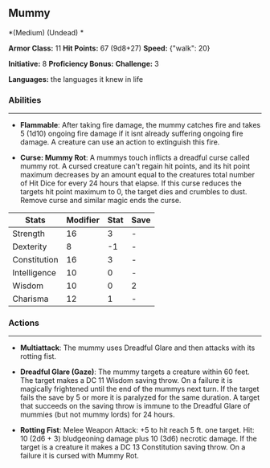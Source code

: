 ## Mummy
*(Medium) (Undead) *

**Armor Class:** 11
**Hit Points:** 67 (9d8+27)
**Speed:** {"walk": 20}

**Initiative:** 8
**Proficiency Bonus:**
**Challenge:** 3

**Languages:** the languages it knew in life

### Abilities
 --- 
- **Flammable**: After taking fire damage, the mummy catches fire and takes 5 (1d10) ongoing fire damage if it isnt already suffering ongoing fire damage. A creature can use an action to extinguish this fire.

- **Curse: Mummy Rot**: A mummys touch inflicts a dreadful curse called mummy rot. A cursed creature can't regain hit points, and its hit point maximum decreases by an amount equal to the creatures total number of Hit Dice for every 24 hours that elapse. If this curse reduces the targets hit point maximum to 0, the target dies and crumbles to dust. Remove curse and similar magic ends the curse.



| Stats | Modifier | Stat | Save
| ---- | ---- | ---- | ---- |
| Strength | 16 | 3 | - |
| Dexterity | 8 | -1 | - |
| Constitution | 16 | 3 | - |
| Intelligence | 10 | 0 | - |
| Wisdom | 10 | 0 | 2 |
| Charisma | 12 | 1 | - |

### Actions
 --- 
- **Multiattack**: The mummy uses Dreadful Glare and then attacks with its rotting fist.

- **Dreadful Glare (Gaze)**: The mummy targets a creature within 60 feet. The target makes a DC 11 Wisdom saving throw. On a failure  it is magically frightened until the end of the mummys next turn. If the target fails the save by 5 or more  it is paralyzed for the same duration. A target that succeeds on the saving throw is immune to the Dreadful Glare of mummies (but not mummy lords) for 24 hours.

- **Rotting Fist**: Melee Weapon Attack: +5 to hit  reach 5 ft.  one target. Hit: 10 (2d6 + 3) bludgeoning damage plus 10 (3d6) necrotic damage. If the target is a creature  it makes a DC 13 Constitution saving throw. On a failure  it is cursed with Mummy Rot.

